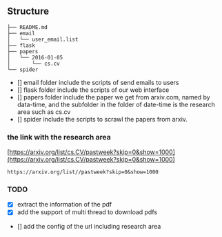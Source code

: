## Structure

    ├── README.md
    ├── email
    │   └── user_email.list
    ├── flask
    ├── papers
    │   └── 2016-01-05
    │       └── cs.cv
    └── spider

 - [] email folder include the scripts of send emails to users
 - [] flask folder include the scripts of our web interface
 - [] papers folder include the paper we get from arxiv.com, named by data-time, and the subfolder in the folder of date-time is the research area such as cs.cv
 - [] spider include the scripts to scrawl the papers from arxiv.

### the link with the research area

[https://arxiv.org/list/cs.CV/pastweek?skip=0&show=1000](https://arxiv.org/list/cs.CV/pastweek?skip=0&show=1000)

```
https://arxiv.org/list//pastweek?skip=0&show=1000

```

### TODO
 - [x] extract the information of the pdf
 - [x] add the support of multi thread to download pdfs
 - [] add the config of the url including research area
 